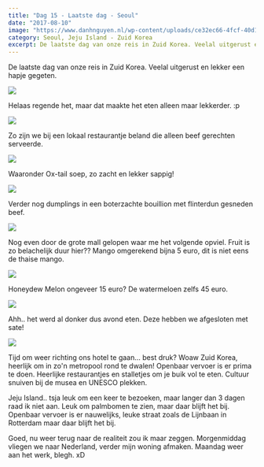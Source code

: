 ```yaml
---
title: "Dag 15 - Laatste dag - Seoul"
date: "2017-08-10"
image: "https://www.danhnguyen.nl/wp-content/uploads/ce32ec66-4fcf-40d1-bb7c-80726261f359.jpg"
category: Seoul, Jeju Island - Zuid Korea
excerpt: De laatste dag van onze reis in Zuid Korea. Veelal uitgerust en lekker een hapje gegeten. Helaas regende het...
---
```


De laatste dag van onze reis in Zuid Korea. Veelal uitgerust en lekker een hapje gegeten.

![](https://www.danhnguyen.nl/wp-content/uploads//ce32ec66-4fcf-40d1-bb7c-80726261f359-700x393.jpg)

Helaas regende het, maar dat maakte het eten alleen maar lekkerder. :p

![](https://www.danhnguyen.nl/wp-content/uploads//5359f8a9-3743-42bb-8f32-c633e32b0711-700x393.jpg)

Zo zijn we bij een lokaal restaurantje beland die alleen beef gerechten serveerde.

![](https://www.danhnguyen.nl/wp-content/uploads//a3c58a38-cb6f-4bd7-8dfc-ac7b7f990880-700x393.jpg)

Waaronder Ox-tail soep, zo zacht en lekker sappig!

![](https://www.danhnguyen.nl/wp-content/uploads//bdbdc99e-c0e0-4763-9ab9-edcaef8718de-700x393.jpg)

Verder nog dumplings in een boterzachte bouillion met flinterdun gesneden beef.

![](https://www.danhnguyen.nl/wp-content/uploads//c8d0ef65-631c-4205-84a2-b307a16d783c-700x393.jpg)

Nog even door de grote mall gelopen waar me het volgende opviel. Fruit is zo belachelijk duur hier?? Mango omgerekend bijna 5 euro, dit is niet eens de thaise mango.

![](https://www.danhnguyen.nl/wp-content/uploads//d4ec3eab-eac8-41ac-bcc3-386cfb1376f0-700x393.jpg)

Honeydew Melon ongeveer 15 euro? De watermeloen zelfs 45 euro.

![](https://www.danhnguyen.nl/wp-content/uploads//e21b0c39-b41f-4168-b73f-a28b34f758ea-700x394.jpg)

Ahh.. het werd al donker dus avond eten. Deze hebben we afgesloten met sate!

![](https://www.danhnguyen.nl/wp-content/uploads//1124c9d1-b010-4cb0-a024-b6bdb79d2951-e1502817656430-700x675.jpg)

Tijd om weer richting ons hotel te gaan... best druk?
Woaw Zuid Korea, heerlijk om in zo'n metropool rond te dwalen! Openbaar vervoer is er prima te doen. Heerlijke restaurantjes en stalletjes om je buik vol te eten. Cultuur snuiven bij de musea en UNESCO plekken.

Jeju Island.. tsja leuk om een keer te bezoeken, maar langer dan 3 dagen raad ik niet aan. Leuk om palmbomen te zien, maar daar blijft het bij. Openbaar vervoer is er nauwelijks, leuke straat zoals de Lijnbaan in Rotterdam maar daar blijft het bij.

Goed, nu weer terug naar de realiteit zou ik maar zeggen. Morgenmiddag vliegen we naar Nederland, verder mijn woning afmaken. Maandag weer aan het werk, blegh. xD
